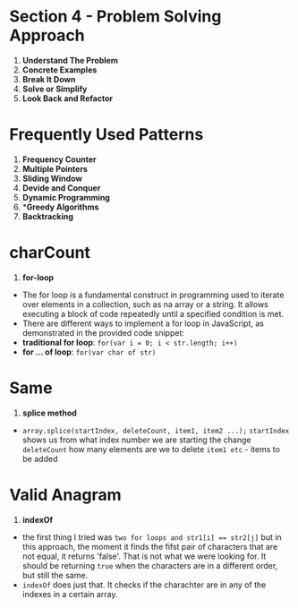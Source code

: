 # Section 4 - Problem Solving Approach 
1. **Understand The Problem** 
2. **Concrete Examples**
3. **Break It Down**
4. **Solve or Simplify**
5. **Look Back and Refactor**

# Frequently Used Patterns 
1. **Frequency Counter**
2. **Multiple Pointers**
3. **Sliding Window**
4. **Devide and Conquer**
5. **Dynamic Programming**
6. ***Greedy Algorithms**
7. **Backtracking**

# charCount 
1. **for-loop** 
- The for loop is a fundamental construct in programming used to iterate over elements in a collection, such as na array or a string. It allows executing a block of code repeatedly until a specified condition is met. 
- There are different ways to implement a for loop in JavaScript, as demonstrated in the provided code snippet: 
- **traditional for loop**: 
`for(var i = 0; i < str.length; i++)` 
- **for ... of loop**: 
`for(var char of str)` 

# Same 
1. **splice method**
- `array.splice(startIndex, deleteCount, item1, item2 ...);`
`startIndex` shows us from what index number we are starting the change 
`deleteCount` how many elements are we to delete
`item1 etc` - items to be added

# Valid Anagram 
1. **indexOf**
- the first thing I tried was `two for loops and str1[i] == str2[j]` but in this approach, the moment it finds the fifst pair of characters that are not equal, it returns 'false'. That is not what we were looking for. It should be returning `true` when the characters are in a different order, but still the same. 
- `indexOf` does just that. It checks if the charachter are in any of the indexes in a certain array. 


